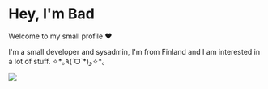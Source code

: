 <h1>Hey, I'm Bad</h1>
<p>Welcome to my small profile ❤</p>
<p>I'm a small developer and sysadmin, I'm from Finland and I am interested in a lot of stuff. ✧*｡٩(ˊᗜˋ*)و✧*｡</p>

<a href="https://github.com/yesbad">
  <img src="https://github-readme-stats.vercel.app/api?username=yesbad&show_icons=true&hide_border=true&theme=dark" />
</a>
